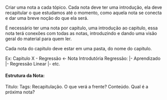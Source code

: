 Criar uma nota a cada tópico.
Cada nota deve ter uma introdução, ela deve recapitular o que estudamos até o momento, como aquela nota se conecta e dar uma breve noção do que ela será.

É necessário ter uma nota por capitulo, uma introdução ao capitulo, essa nota terá conexões com todas as notas, introduzindo e dando uma visão geral do material para quem ler.

Cada nota do capitulo deve estar em uma pasta, do nome do capitulo.

Ex: 
Capitulo X - Regressão <- Nota Introdutória
Regressão: 
	|- Aprendizado
	|- Regressão Linear 
	|- etc.

#### Estrutura da Nota: 
Titulo:
Tags:
Recapitulação.
O que verá a frente?
Conteúdo.
Qual é a próxima nota?